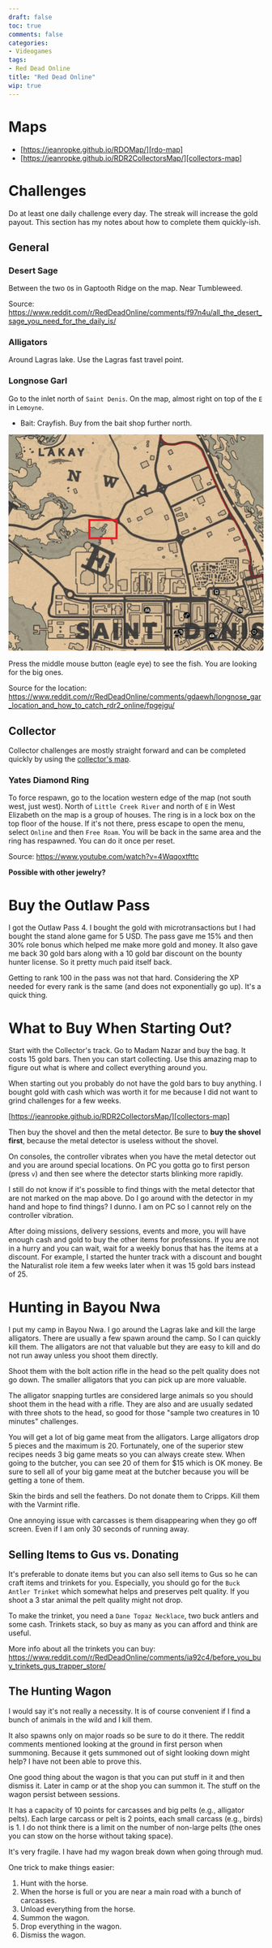 ```yaml
---
draft: false
toc: true
comments: false
categories:
- Videogames
tags:
- Red Dead Online
title: "Red Dead Online"
wip: true
---
```


# Maps

* [https://jeanropke.github.io/RDOMap/][rdo-map]
* [https://jeanropke.github.io/RDR2CollectorsMap/][collectors-map]

[collectors-map]: https://jeanropke.github.io/RDR2CollectorsMap/

[rdo-map]: https://jeanropke.github.io/RDOMap/

# Challenges
Do at least one daily challenge every day. The streak will increase the gold
payout. This section has my notes about how to complete them quickly-ish.

## General

### Desert Sage
Between the two `O`s in Gaptooth Ridge on the map. Near Tumbleweed.

Source: https://www.reddit.com/r/RedDeadOnline/comments/f97n4u/all_the_desert_sage_you_need_for_the_daily_is/

### Alligators
Around Lagras lake. Use the Lagras fast travel point.

### Longnose Garl
Go to the inlet north of `Saint Denis`. On the map, almost right on top of the
`E` in `Lemoyne`.

* Bait: Crayfish. Buy from the bait shop further north.

![Longnose Garl fishing location](longnose-garl.jpg)

Press the middle mouse button (eagle eye) to see the fish. You are looking for
the big ones.

Source for the location:
https://www.reddit.com/r/RedDeadOnline/comments/gdaewh/longnose_gar_location_and_how_to_catch_rdr2_online/fpgejgu/

## Collector
Collector challenges are mostly straight forward and can be completed quickly by
using the [collector's map][collectors-map].

### Yates Diamond Ring
To force respawn, go to the location western edge of the map (not south west,
just west). North of `Little Creek River` and north of `E` in West Elizabeth on
the map is a group of houses. The ring is in a lock box on the top floor of the
house. If it's not there, press escape to open the menu, select `Online` and
then `Free Roam`. You will be back in the same area and the ring has respawned.
You can do it once per reset.

Source: https://www.youtube.com/watch?v=4Wqqoxtfttc

**Possible with other jewelry?**

# Buy the Outlaw Pass
I got the Outlaw Pass 4. I bought the gold with microtransactions but I had
bought the stand alone game for 5 USD. The pass gave me 15% and then 30% role
bonus which helped me make more gold and money. It also gave me back 30 gold
bars along with a 10 gold bar discount on the bounty hunter license. So it
pretty much paid itself back.

Getting to rank 100 in the pass was not that hard. Considering the XP needed for
every rank is the same (and does not exponentially go up). It's a quick thing.

# What to Buy When Starting Out?
Start with the Collector's track. Go to Madam Nazar and buy the bag. It costs 15
gold bars. Then you can start collecting. Use this amazing map to figure
out what is where and collect everything around you.

When starting out you probably do not have the gold bars to buy anything. I
bought gold with cash which was worth it for me because I did not want to grind
challenges for a few weeks.

[https://jeanropke.github.io/RDR2CollectorsMap/][collectors-map]

Then buy the shovel and then the metal detector. Be sure to **buy the shovel
first**, because the metal detector is useless without the shovel.

On consoles, the controller vibrates when you have the metal detector out and
you are around special locations. On PC you gotta go to first person (press `v`)
and then see where the detector starts blinking more rapidly.

I still do not know if it's possible to find things with the metal detector that
are not marked on the map above. Do I go around with the detector in my hand and
hope to find things? I dunno. I am on PC so I cannot rely on the controller
vibration.

After doing missions, delivery sessions, events and more, you will have enough
cash and gold to buy the other items for professions. If you are not in a hurry
and you can wait, wait for a weekly bonus that has the items at a discount. For
example, I started the hunter track with a discount and bought the Naturalist
role item a few weeks later when it was 15 gold bars instead of 25.

# Hunting in Bayou Nwa
I put my camp in Bayou Nwa. I go around the Lagras lake and kill the large
alligators. There are usually a few spawn around the camp. So I can quickly kill
them. The alligators are not that valuable but they are easy to kill and do not
run away unless you shoot them directly.

Shoot them with the bolt action rifle in the head so the pelt quality does not
go down. The smaller alligators that you can pick up are more valuable.

The alligator snapping turtles are considered large animals so you should shoot
them in the head with a rifle. They are also and are usually sedated with three
shots to the head, so good for those "sample two creatures in 10 minutes"
challenges.

You will get a lot of big game meat from the alligators. Large alligators drop 5
pieces and the maximum is 20. Fortunately, one of the superior stew recipes
needs 3 big game meats so you can always create stew. When going to the butcher,
you can see 20 of them for $15 which is OK money. Be sure to sell all of your
big game meat at the butcher because you will be getting a tone of them.

Skin the birds and sell the feathers. Do not donate them to Cripps. Kill them
with the Varmint rifle.

One annoying issue with carcasses is them disappearing when they go off screen.
Even if I am only 30 seconds of running away.

## Selling Items to Gus vs. Donating
It's preferable to donate items but you can also sell items to Gus so he can
craft items and trinkets for you. Especially, you should go for the
`Buck Antler Trinket` which somewhat helps and preserves pelt quality. If you
shoot a 3 star animal the pelt quality might not drop.

To make the trinket, you need a `Dane Topaz Necklace`, two buck antlers and some
cash. Trinkets stack, so buy as many as you can afford and think are useful.

More info about all the trinkets you can buy:
https://www.reddit.com/r/RedDeadOnline/comments/ia92c4/before_you_buy_trinkets_gus_trapper_store/

## The Hunting Wagon
I would say it's not really a necessity. It is of course convenient if I find a
bunch of animals in the wild and I kill them.

It also spawns only on major roads so be sure to do it there. The reddit
comments mentioned looking at the ground in first person when summoning. Because
it gets summoned out of sight looking down might help? I have not been able to
prove this.

One good thing about the wagon is that you can put stuff in it and then dismiss
it. Later in camp or at the shop you can summon it. The stuff on the wagon
persist between sessions.

It has a capacity of 10 points for carcasses and big pelts (e.g., alligator
pelts). Each large carcass or pelt is 2 points, each small carcass (e.g., birds)
is 1. I do not think there is a limit on the number of non-large pelts (the ones
you can stow on the horse without taking space).

It's very fragile. I have had my wagon break down when going through mud.

One trick to make things easier:

1. Hunt with the horse.
2. When the horse is full or you are near a main road with a bunch of carcasses.
3. Unload everything from the horse.
4. Summon the wagon.
5. Drop everything in the wagon.
6. Dismiss the wagon.


